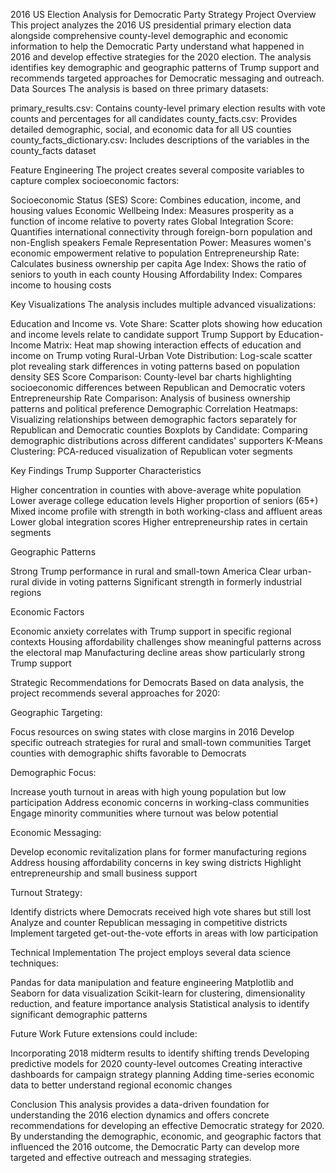 2016 US Election Analysis for Democratic Party Strategy
Project Overview
This project analyzes the 2016 US presidential primary election data alongside comprehensive county-level demographic and economic information to help the Democratic Party understand what happened in 2016 and develop effective strategies for the 2020 election. The analysis identifies key demographic and geographic patterns of Trump support and recommends targeted approaches for Democratic messaging and outreach.
Data Sources
The analysis is based on three primary datasets:

primary_results.csv: Contains county-level primary election results with vote counts and percentages for all candidates
county_facts.csv: Provides detailed demographic, social, and economic data for all US counties
county_facts_dictionary.csv: Includes descriptions of the variables in the county_facts dataset

Feature Engineering
The project creates several composite variables to capture complex socioeconomic factors:

Socioeconomic Status (SES) Score: Combines education, income, and housing values
Economic Wellbeing Index: Measures prosperity as a function of income relative to poverty rates
Global Integration Score: Quantifies international connectivity through foreign-born population and non-English speakers
Female Representation Power: Measures women's economic empowerment relative to population
Entrepreneurship Rate: Calculates business ownership per capita
Age Index: Shows the ratio of seniors to youth in each county
Housing Affordability Index: Compares income to housing costs

Key Visualizations
The analysis includes multiple advanced visualizations:

Education and Income vs. Vote Share: Scatter plots showing how education and income levels relate to candidate support
Trump Support by Education-Income Matrix: Heat map showing interaction effects of education and income on Trump voting
Rural-Urban Vote Distribution: Log-scale scatter plot revealing stark differences in voting patterns based on population density
SES Score Comparison: County-level bar charts highlighting socioeconomic differences between Republican and Democratic voters
Entrepreneurship Rate Comparison: Analysis of business ownership patterns and political preference
Demographic Correlation Heatmaps: Visualizing relationships between demographic factors separately for Republican and Democratic counties
Boxplots by Candidate: Comparing demographic distributions across different candidates' supporters
K-Means Clustering: PCA-reduced visualization of Republican voter segments

Key Findings
Trump Supporter Characteristics

Higher concentration in counties with above-average white population
Lower average college education levels
Higher proportion of seniors (65+)
Mixed income profile with strength in both working-class and affluent areas
Lower global integration scores
Higher entrepreneurship rates in certain segments

Geographic Patterns

Strong Trump performance in rural and small-town America
Clear urban-rural divide in voting patterns
Significant strength in formerly industrial regions

Economic Factors

Economic anxiety correlates with Trump support in specific regional contexts
Housing affordability challenges show meaningful patterns across the electoral map
Manufacturing decline areas show particularly strong Trump support

Strategic Recommendations for Democrats
Based on data analysis, the project recommends several approaches for 2020:

Geographic Targeting:

Focus resources on swing states with close margins in 2016
Develop specific outreach strategies for rural and small-town communities
Target counties with demographic shifts favorable to Democrats


Demographic Focus:

Increase youth turnout in areas with high young population but low participation
Address economic concerns in working-class communities
Engage minority communities where turnout was below potential


Economic Messaging:

Develop economic revitalization plans for former manufacturing regions
Address housing affordability concerns in key swing districts
Highlight entrepreneurship and small business support


Turnout Strategy:

Identify districts where Democrats received high vote shares but still lost
Analyze and counter Republican messaging in competitive districts
Implement targeted get-out-the-vote efforts in areas with low participation



Technical Implementation
The project employs several data science techniques:

Pandas for data manipulation and feature engineering
Matplotlib and Seaborn for data visualization
Scikit-learn for clustering, dimensionality reduction, and feature importance analysis
Statistical analysis to identify significant demographic patterns

Future Work
Future extensions could include:

Incorporating 2018 midterm results to identify shifting trends
Developing predictive models for 2020 county-level outcomes
Creating interactive dashboards for campaign strategy planning
Adding time-series economic data to better understand regional economic changes

Conclusion
This analysis provides a data-driven foundation for understanding the 2016 election dynamics and offers concrete recommendations for developing an effective Democratic strategy for 2020. By understanding the demographic, economic, and geographic factors that influenced the 2016 outcome, the Democratic Party can develop more targeted and effective outreach and messaging strategies.
